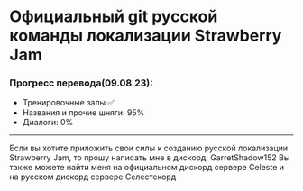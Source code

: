 # Официальный git русской команды локализации Strawberry Jam
### Прогресс перевода\(09.08.23\):
* Тренировочные залы ✅
* Названия и прочие шняги: 95%
* Диалоги: 0%
***
Если вы хотите приложить свои силы к созданию русской локализации Strawberry Jam, то прошу написать мне в дискорд: GarretShadow152
Вы также можете найти меня на официальном дискорд сервере Celeste и на русском дискорд сервере Селестекорд